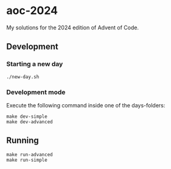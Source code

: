 # aoc-2024
My solutions for the 2024 edition of Advent of Code.

## Development
### Starting a new day
```
./new-day.sh
```

### Development mode
Execute the following command inside one of the days-folders:
```
make dev-simple
make dev-advanced
```

## Running
```
make run-advanced
make run-simple
```
